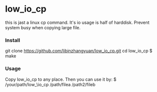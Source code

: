 low_io_cp
=========

this is jast a linux cp command. It's io usage is half of harddisk. Prevent system busy when copying large file.

### Install
 git clone https://github.com/libinzhangyuan/low_io_cp.git
 cd low\_io\_cp
 $ make

### Usage
 Copy low_io_cp to any place. Then you can use it by:
 $ /your/path/low_\io\_cp /path/filea /path2/fileb
